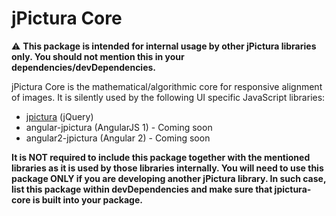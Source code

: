 ﻿# jPictura Core

:warning: **This package is intended for internal usage by other jPictura libraries only. You should not mention this in your dependencies/devDependencies.**

jPictura Core is the mathematical/algorithmic core for responsive alignment of images. It is silently used by the
following UI specific JavaScript libraries:

* [jpictura](https://github.com/anmarcek/jpictura) (jQuery)
* angular-jpictura (AngularJS 1) - Coming soon
* angular2-jpictura (Angular 2) - Coming soon

**It is NOT required to include this package together with the mentioned libraries as it is used by those libraries internally. You will need to use this package ONLY if you are developing another jPictura library. In such case, list this package within devDependencies and make sure that jpictura-core is built into your package.**